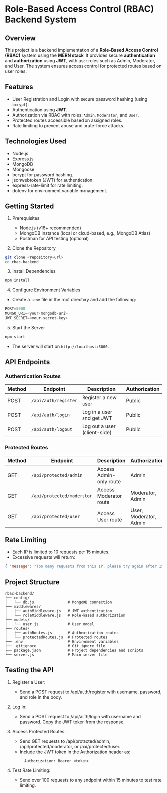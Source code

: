 # Role-Based Access Control (RBAC) Backend System

## Overview

This project is a backend implementation of a **Role-Based Access Control (RBAC)** system using the **MERN stack**. It provides secure **authentication** and **authorization** using **JWT**, with user roles such as Admin, Moderator, and User. The system ensures access control for protected routes based on user roles.

## Features

- User Registration and Login with secure password hashing (using `bcrypt`).
- Authentication using **JWT**.
- Authorization via RBAC with roles: `Admin`, `Moderator`, and `User`.
- Protected routes accessible based on assigned roles.
- Rate limiting to prevent abuse and brute-force attacks.

## Technologies Used

- Node.js
- Express.js
- MongoDB
- Mongoose
- bcrypt for password hashing.
- jsonwebtoken (JWT) for authentication.
- express-rate-limit for rate limiting.
- dotenv for environment variable management.

## Getting Started

1. Prerequisites
    - Node.js (v16+ recommended)
    - MongoDB instance (local or cloud-based, e.g., MongoDB Atlas)
    - Postman for API testing (optional)

2. Clone the Repository
```bash
git clone <repository-url>  
cd rbac-backend  
```

3. Install Dependencies
```bash
npm install  
```

4. Configure Environment Variables
- Create a `.env` file in the root directory and add the following:
```js
PORT=5000  
MONGO_URI=<your-mongodb-uri>  
JWT_SECRET=<your-secret-key> 
```

5. Start the Server
```bash
npm start  
```
- The server will start on `http://localhost:5000`.

## API Endpoints

### Authentication Routes

| Method | Endpoint             | Description                  | Authorization |
|--------|----------------------|------------------------------|---------------|
| POST   | `/api/auth/register` | Register a new user          | Public        |
| POST   | `/api/auth/login`    | Log in a user and get JWT    | Public        |
| POST   | `/api/auth/logout`   | Log out a user (client-side) | Public        |


### Protected Routes

| Method | Endpoint                   | Description               | Authorization           |
|--------|----------------------------|---------------------------|-------------------------|
| GET    | `/api/protected/admin`     | Access Admin-only route   | Admin                   |
| GET    | `/api/protected/moderator` | Access Moderator route    | Moderator, Admin        |
| GET    | `/api/protected/user`      | Access User route         | User, Moderator, Admin  |


## Rate Limiting

- Each IP is limited to 10 requests per 15 minutes.
- Excessive requests will return:
 ```json
 { "message": "Too many requests from this IP, please try again after 15 minutes." } 
 ```

## Project Structure

```plaintext
rbac-backend/  
├── config/  
│   └── db.js               # MongoDB connection  
├── middlewares/  
│   ├── authMiddleware.js   # JWT authentication  
│   └── roleMiddleware.js   # Role-based authorization  
├── models/  
│   └── user.js             # User model  
├── routes/  
│   ├── authRoutes.js       # Authentication routes  
│   └── protectedRoutes.js  # Protected routes  
├── .env                    # Environment variables  
├── .gitignore              # Git ignore file  
├── package.json            # Project dependencies and scripts  
└── server.js               # Main server file  
```

## Testing the API

1. Register a User:
    - Send a POST request to /api/auth/register with username, password, and role in the body.

2. Log In:
    - Send a POST request to /api/auth/login with username and password. Copy the JWT token from the response.

3. Access Protected Routes:
    - Send GET requests to /api/protected/admin, /api/protected/moderator, or /api/protected/user.
    - Include the JWT token in the Authorization header as:
      ```plaintext
        Authorization: Bearer <token>  
      ```

4. Test Rate Limiting:
    - Send over 100 requests to any endpoint within 15 minutes to test rate limiting.